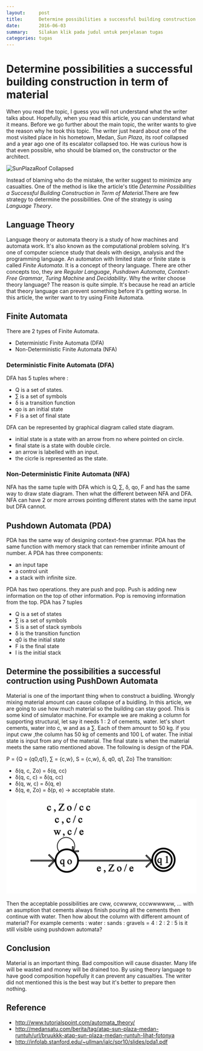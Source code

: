 ```yaml
---
layout:     post
title:      Determine possibilities a successful building construction in term of material
date:       2016-06-03
summary:    Silakan klik pada judul untuk penjelasan tugas
categories: tugas
---
```


# Determine possibilities a successful building construction in term of material
When you read the topic, I guess you will not understand what the writer talks about. Hopefully, when you read this article, you can understand what it means. Before we go further about the main topic, the writer wants to give the reason why he took this topic. The writer just heard about one of the most visited place in his hometown, Medan, _Sun Plaza_, its roof collapsed and a year ago one of its escalator collapsed too. He was curious how is that even possible, who should be blamed on, the constructor or the architect.

![SunPlazaRoof Collapsed](http://wp.medansatu.com/wp-content/uploads/2016/05/sun-plaza-runtuh-medansatu.jpg)

Instead of blaming who do the mistake, the writer suggest to minimize any casualties. One of the method is like the article's title _Determine Possibilities a Successful Building Construction in Term of Material_.There are few strategy to determine the possibilities. One of the strategy is using _Language Theory_.

## Language Theory
Language theory or automata theory is a study of how machines and automata work. It's also known as the computational problem solving. It's one of computer science study that deals with design, analysis and the programming language. An automaton with limited state or finite state is called _Finite Automata_. It is a concept of theory language. There are other concepts too, they are _Regular Language_, _Pushdown Automata_, _Context-Free Grammar_, _Turing Machine_ and _Decidability_. Why the writer choose theory language? The reason is quite simple. It's because he read an article that theory language can prevent something before it's getting worse. In this article, the writer want to try using Finite Automata. 

## Finite Automata
There are 2 types of Finite Automata.
- Deterministic Finite Automata (DFA)
- Non-Deterministic Finite Automata (NFA)

### Deterministic Finite Automata (DFA)
DFA has 5 tuples where :
- Q is a set of states.
- ∑ is a set of symbols
- δ is a transition function
- qo is an initial state
- F is a set of final state

DFA can be represented by graphical diagram called state diagram.
- initial state is a state with an arrow from no where pointed on circle.
- final state is a state with double circle.
- an arrow is labelled with an input.
- the cicrle is represented as the state.

### Non-Deterministic Finite Automata (NFA)
NFA has the same tuple with DFA which is Q, ∑, δ, qo, F and has the same way to draw state diagram. Then what the different between NFA and DFA. NFA can have 2 or more arrows pointing different states with the same input but DFA cannot. 

## Pushdown Automata (PDA)
PDA has the same way of designing context-free grammar. PDA has the same function with memory stack that can remember infinite amount of number. A PDA has three components:
- an input tape
- a control unit
- a stack with infinite size.

PDA has two operations. they are push and pop. Push is adding new information on the top of other information. Pop is removing information from the top.
PDA has 7 tuples
- Q is a set of states
- ∑ is a set of symbols
- S is a set of stack symbols
- δ is the transition function
- q0 is the initial state
- F is the final state
- I is the initial stack

## Determine the possibilities a successful contruction using PushDown Automata
Material is one of the important thing when to construct a buidling. Wrongly mixing material amount can cause collapse of a buidling. In this article, we are going to use how much material so the building can stay good. This is some kind of simulator machine. For example we are making a column for supporting structural, let say it needs 1 : 2 of cements, water. let's short cements, water into c, w and as a ∑. Each of them amount to 50 kg. if you input cww ,the column has 50 kg of cements and 100 L of water. The initial state is input from any of the material. The final state is when the material meets the same ratio mentioned above. The following is design of the PDA.

P = {Q = {q0,q1}, ∑ = {c,w}, S = {c,w}, δ, q0, q1, Zo}
The transition:
- δ(q, c, Zo) = δ(q, cc)
- δ(q, c, c) = δ(q, cc)
- δ(q, w, c) = δ(q, e)
- δ(q, e, Zo) = δ(p, e) -> acceptable state.

![PDA](https://github.com/tauficls/hello-world/blob/master/image.jpeg)

Then the acceptable possibilities are cww, ccwwww, cccwwwwww, ... with an asumption that cements always finish pouring all the cements then continue with water. Then how about the column with different amount of material? For example cements : water : sands : gravels = 4 : 2 : 2 : 5 is it still visible using pushdown automata?

## Conclusion
Material is an important thing. Bad composition will cause disaster. Many life will be wasted and money will be drained too. By using theory language to have good composition hopefully it can prevent any casualties. The writer did not mentioned this is the best way but it's better to prepare then nothing.

## Reference
- http://www.tutorialspoint.com/automata_theory/
- http://medansatu.com/berita/tag/atap-sun-plaza-medan-runtuh/url/bruukkk-atap-sun-plaza-medan-runtuh-lihat-fotonya
- http://infolab.stanford.edu/~ullman/ialc/spr10/slides/pda1.pdf
